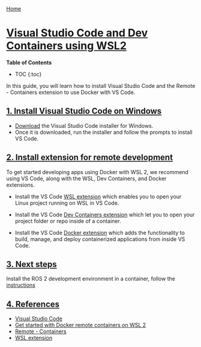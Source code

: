 [Home](../index.md)

# [Visual Studio Code and Dev Containers using WSL2](#visual-studio-code-and-dev-containers-using-wsl2)

__Table of Contents__
* TOC
{:toc}

In this guide, you will learn how to install Visual Studio Code and the Remote - Containers extension to use Docker with VS Code.

## [1. Install Visual Studio Code on Windows](#1-install-visual-studio-code-on-windows)

- [Download](https://code.visualstudio.com/download) the Visual Studio Code installer for Windows.
- Once it is downloaded, run the installer and follow the prompts to install VS Code.

## [2. Install extension for remote development](#2-install-extension-for-remote-development)

To get started developing apps using Docker with WSL 2, we recommend using VS Code, along with the WSL, Dev Containers, and Docker extensions.

- Install the VS Code [WSL extension](https://marketplace.visualstudio.com/items?itemName=ms-vscode-remote.remote-wsl) which enables you to open your Linux project running on WSL in VS Code.

- Install the VS Code [Dev Containers extension](https://marketplace.visualstudio.com/items?itemName=ms-vscode-remote.remote-containers) which let you to open your project folder or repo inside of a container.

- Install the VS Code [Docker extension](https://marketplace.visualstudio.com/items?itemName=ms-azuretools.vscode-docker) which adds the functionality to build, manage, and deploy containerized applications from inside VS Code.

## [3. Next steps](#3-next-steps)

Install the ROS 2 development environment in a container, follow the [instructions](./ros2_dev_container.md)

## [4. References](#4-references)

- [Visual Studio Code](https://code.visualstudio.com/)
- [Get started with Docker remote containers on WSL 2](https://learn.microsoft.com/en-us/windows/wsl/tutorials/wsl-containers)
- [Remote - Containers](https://marketplace.visualstudio.com/items?itemName=ms-vscode-remote.remote-containers)
- [WSL extension](https://marketplace.visualstudio.com/items?itemName=ms-vscode-remote.remote-wsl)
